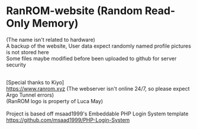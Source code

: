 # RanROM-website (Random Read-Only Memory)
(The name isn't related to hardware) <br>
A backup of the website, User data expect randomly named profile pictures is not stored here<br>
Some files maybe modified before been uploaded to github for server security<br><br>

[Special thanks to Kiyo]<br>
https://www.ranrom.xyz (The webserver isn't online 24/7, so please expect Argo Tunnel errors)
<br>
(RanROM logo is property of Luca May)
<br>
<br>
Project is based off msaad1999's Embeddable PHP Login System template https://github.com/msaad1999/PHP-Login-System
